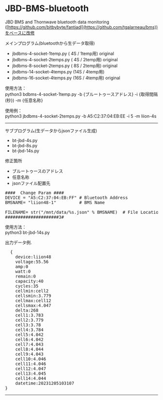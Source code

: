 # JBD-BMS-bluetooth

JBD BMS and Thornwave bluetooth data monitoring<br>
([https://github.com/bitbybyte/fantiadl](https://github.com/tgalarneau/bms))をベースに改修<br>

メインプログラム(bluetoothから生データ取得)
 - jbdbms-4-socket-1temp.py   ( 4S / 1temp用) original
 - jbdbms-4-socket-2temps.py  ( 4S / 2temp用) original
 - jbdbms-8-socket-2temps.py  ( 8S / 2temp用) original
 - jbdbms-14-socket-4temps.py (14S / 4temp用)
 - jbdbms-16-socket-4temps.py (16S / 4temp用) original

使用方法：<br>
python3 bdbms-4-socket-1temp.py -b {ブルートゥースアドレス} -i {取得間隔(秒}) -m {任意名称}

使用例：<br>
python3 jbdbms-4-socket-2temps.py -b A5:C2:37:04:EB:EE -i 5 -m liion-4s

----------------------------------------------------------------------------------------
サブプログラム(生データからjsonファイル生成)
 - bt-jbd-4s.py
 - bt-jbd-8s.py
 - bt-jbd-14s.py

修正箇所
 - ブルートゥースのアドレス
 - 任意名称
 - jsonファイル配置先

<pre>
####  Change Param ####
DEVICE = "A5:C2:37:04:EB:FF" # Bluetooth Address
BMSNAME= "liion48-1"         # BMS Name

FILENAME= str("/mnt/data/%s.json" % BMSNAME)  # File Location
#####################3#
</pre>
使用方法：<br>
python3 bt-jbd-14s.py

出力データ例.
<pre>
  {
    device:liion48
    voltage:55.56
    amp:0
    watt:0
    remain:0
    capacity:40
    cycles:35
    cellmin:cell2
    cellsmin:3.779
    cellmax:cell12
    cellsmax:4.047
    delta:268
    cell1:3.783
    cell2:3.779
    cell3:3.78
    cell4:3.784
    cell5:4.042
    cell6:4.042
    cell7:4.043
    cell8:4.044
    cell9:4.043
    cell10:4.046
    cell11:4.046
    cell12:4.047
    cell13:4.045
    cell14:4.044
    datetime:20231205103107
}
</pre>
----------------------------------------------------------------------------------------
